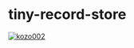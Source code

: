 # tiny-record-store

[![kozo002](https://circleci.com/gh/kozo002/tiny-record-store.svg?style=svg)](https://app.circleci.com/pipelines/github/kozo002/tiny-record-store)
